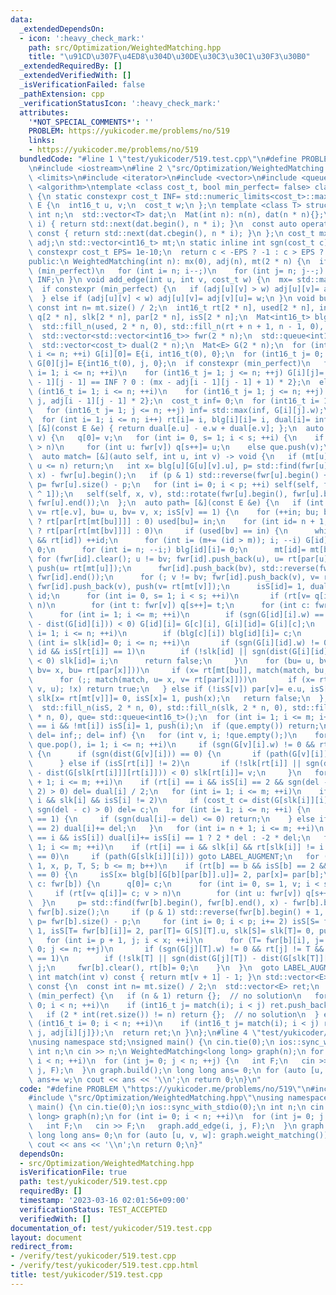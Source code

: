 ```yaml
---
data:
  _extendedDependsOn:
  - icon: ':heavy_check_mark:'
    path: src/Optimization/WeightedMatching.hpp
    title: "\u91CD\u307F\u4ED8\u304D\u30DE\u30C3\u30C1\u30F3\u30B0"
  _extendedRequiredBy: []
  _extendedVerifiedWith: []
  _isVerificationFailed: false
  _pathExtension: cpp
  _verificationStatusIcon: ':heavy_check_mark:'
  attributes:
    '*NOT_SPECIAL_COMMENTS*': ''
    PROBLEM: https://yukicoder.me/problems/no/519
    links:
    - https://yukicoder.me/problems/no/519
  bundledCode: "#line 1 \"test/yukicoder/519.test.cpp\"\n#define PROBLEM \"https://yukicoder.me/problems/no/519\"\
    \n#include <iostream>\n#line 2 \"src/Optimization/WeightedMatching.hpp\"\n#include\
    \ <limits>\n#include <iterator>\n#include <vector>\n#include <queue>\n#include\
    \ <algorithm>\ntemplate <class cost_t, bool min_perfect= false> class WeightedMatching\
    \ {\n static constexpr cost_t INF= std::numeric_limits<cost_t>::max() / 4;\n struct\
    \ E {\n  int16_t u, v;\n  cost_t w;\n };\n template <class T> struct Mat {\n \
    \ int n;\n  std::vector<T> dat;\n  Mat(int n): n(n), dat(n * n){};\n  auto operator[](int\
    \ i) { return std::next(dat.begin(), n * i); }\n  const auto operator[](int i)\
    \ const { return std::next(dat.cbegin(), n * i); }\n };\n cost_t mx;\n Mat<cost_t>\
    \ adj;\n std::vector<int16_t> mt;\n static inline int sgn(cost_t c) {\n  static\
    \ constexpr cost_t EPS= 1e-10;\n  return c < -EPS ? -1 : c > EPS ? 1 : 0;\n }\n\
    public:\n WeightedMatching(int n): mx(0), adj(n), mt(2 * n) {\n  if constexpr\
    \ (min_perfect)\n   for (int i= n; i--;)\n    for (int j= n; j--;) adj[i][j]=\
    \ INF;\n }\n void add_edge(int u, int v, cost_t w) {\n  mx= std::max(mx, w);\n\
    \  if constexpr (min_perfect) {\n   if (adj[u][v] > w) adj[u][v]= adj[v][u]= w;\n\
    \  } else if (adj[u][v] < w) adj[u][v]= adj[v][u]= w;\n }\n void build() {\n \
    \ const int n= mt.size() / 2;\n  int16_t rt[2 * n], used[2 * n], in= 0, m= n,\
    \ q[2 * n], slk[2 * n], par[2 * n], isS[2 * n];\n  Mat<int16_t> blg(2 * n);\n\
    \  std::fill_n(used, 2 * n, 0), std::fill_n(rt + n + 1, n - 1, 0), rt[0]= 0;\n\
    \  std::vector<std::vector<int16_t>> fwr(2 * n);\n  std::queue<int16_t> que;\n\
    \  std::vector<cost_t> dual(2 * n);\n  Mat<E> G(2 * n);\n  for (int16_t i= 0;\
    \ i <= n; ++i) G[i][0]= E{i, int16_t(0), 0};\n  for (int16_t j= 0; j <= n; ++j)\
    \ G[0][j]= E{int16_t(0), j, 0};\n  if constexpr (min_perfect)\n   for (int16_t\
    \ i= 1; i <= n; ++i)\n    for (int16_t j= 1; j <= n; ++j) G[i][j]= E{i, j, adj[i\
    \ - 1][j - 1] == INF ? 0 : (mx - adj[i - 1][j - 1] + 1) * 2};\n  else\n   for\
    \ (int16_t i= 1; i <= n; ++i)\n    for (int16_t j= 1; j <= n; ++j) G[i][j]= E{i,\
    \ j, adj[i - 1][j - 1] * 2};\n  cost_t inf= 0;\n  for (int16_t i= 1; i <= n; ++i)\n\
    \   for (int16_t j= 1; j <= n; ++j) inf= std::max(inf, G[i][j].w);\n  inf+= 1;\n\
    \  for (int i= 1; i <= n; i++) rt[i]= i, blg[i][i]= i, dual[i]= inf;\n  auto dist=\
    \ [&](const E &e) { return dual[e.u] - e.w + dual[e.v]; };\n  auto push= [&](int\
    \ v) {\n   q[0]= v;\n   for (int i= 0, s= 1; i < s; ++i) {\n    if (v= q[i]; v\
    \ > n)\n     for (int u: fwr[v]) q[s++]= u;\n    else que.push(v);\n   }\n  };\n\
    \  auto match= [&](auto self, int u, int v) -> void {\n   if (mt[u]= G[u][v].v;\
    \ u <= n) return;\n   int x= blg[u][G[u][v].u], p= std::find(fwr[u].begin(), fwr[u].end(),\
    \ x) - fwr[u].begin();\n   if (p & 1) std::reverse(fwr[u].begin() + 1, fwr[u].end()),\
    \ p= fwr[u].size() - p;\n   for (int i= 0; i < p; ++i) self(self, fwr[u][i], fwr[u][i\
    \ ^ 1]);\n   self(self, x, v), std::rotate(fwr[u].begin(), fwr[u].begin() + p,\
    \ fwr[u].end());\n  };\n  auto path= [&](const E &e) {\n   if (int u= rt[e.u],\
    \ v= rt[e.v], bu= u, bv= v, x; isS[v] == 1) {\n    for (++in; bu; bu= rt[mt[bu]]\
    \ ? rt[par[rt[mt[bu]]]] : 0) used[bu]= in;\n    for (int id= n + 1; bv; bv= rt[mt[bv]]\
    \ ? rt[par[rt[mt[bv]]]] : 0)\n     if (used[bv] == in) {\n      while (id <= m\
    \ && rt[id]) ++id;\n      for (int i= (m+= (id > m)); i; --i) G[id][i].w= G[i][id].w=\
    \ 0;\n      for (int i= n; --i;) blg[id][i]= 0;\n      mt[id]= mt[bv];\n     \
    \ for (fwr[id].clear(); u != bv; fwr[id].push_back(u), u= rt[par[u]]) fwr[id].push_back(u),\
    \ push(u= rt[mt[u]]);\n      fwr[id].push_back(bv), std::reverse(fwr[id].begin(),\
    \ fwr[id].end());\n      for (; v != bv; fwr[id].push_back(v), v= rt[par[v]])\
    \ fwr[id].push_back(v), push(v= rt[mt[v]]);\n      isS[id]= 1, dual[id]= 0, q[0]=\
    \ id;\n      for (int i= 0, s= 1; i < s; ++i)\n       if (rt[v= q[i]]= id; v >\
    \ n)\n        for (int t: fwr[v]) q[s++]= t;\n      for (int c: fwr[id]) {\n \
    \      for (int i= 1; i <= m; ++i)\n        if (sgn(G[id][i].w) == 0 || sgn(dist(G[c][i])\
    \ - dist(G[id][i])) < 0) G[id][i]= G[c][i], G[i][id]= G[i][c];\n       for (int\
    \ i= 1; i <= n; ++i)\n        if (blg[c][i]) blg[id][i]= c;\n      }\n      for\
    \ (int i= slk[id]= 0; i <= n; ++i)\n       if (sgn(G[i][id].w) != 0 && rt[i] !=\
    \ id && isS[rt[i]] == 1)\n        if (!slk[id] || sgn(dist(G[i][id]) - dist(G[slk[id]][id]))\
    \ < 0) slk[id]= i;\n      return false;\n     }\n    for (bu= u, bv= v;; match(match,\
    \ bv= x, bu= rt[par[x]]))\n     if (x= rt[mt[bu]], match(match, bu, bv); !x)\n\
    \      for (;; match(match, u= x, v= rt[par[x]]))\n       if (x= rt[mt[v]], match(match,\
    \ v, u); !x) return true;\n   } else if (!isS[v]) par[v]= e.u, isS[v]= 2, slk[v]=\
    \ slk[x= rt[mt[v]]]= 0, isS[x]= 1, push(x);\n   return false;\n  };\n LABEL_AUGMENT:\n\
    \  std::fill_n(isS, 2 * n, 0), std::fill_n(slk, 2 * n, 0), std::fill_n(par, 2\
    \ * n, 0), que= std::queue<int16_t>();\n  for (int i= 1; i <= m; i++)\n   if (rt[i]\
    \ == i && !mt[i]) isS[i]= 1, push(i);\n  if (que.empty()) return;\n  for (cost_t\
    \ del= inf;; del= inf) {\n   for (int v, i; !que.empty();)\n    for (v= que.front(),\
    \ que.pop(), i= 1; i <= n; ++i)\n     if (sgn(G[v][i].w) != 0 && rt[i] != rt[v])\
    \ {\n      if (sgn(dist(G[v][i])) == 0) {\n       if (path(G[v][i])) goto LABEL_AUGMENT;\n\
    \      } else if (isS[rt[i]] != 2)\n       if (!slk[rt[i]] || sgn(dist(G[v][rt[i]])\
    \ - dist(G[slk[rt[i]]][rt[i]])) < 0) slk[rt[i]]= v;\n     }\n   for (int i= n\
    \ + 1; i <= m; ++i)\n    if (rt[i] == i && isS[i] == 2 && sgn(del - dual[i] /\
    \ 2) > 0) del= dual[i] / 2;\n   for (int i= 1; i <= m; ++i)\n    if (rt[i] ==\
    \ i && slk[i] && isS[i] != 2)\n     if (cost_t c= dist(G[slk[i]][i]) / (1 + isS[i]);\
    \ sgn(del - c) > 0) del= c;\n   for (int i= 1; i <= n; ++i) {\n    if (isS[rt[i]]\
    \ == 1) {\n     if (sgn(dual[i]-= del) <= 0) return;\n    } else if (isS[rt[i]]\
    \ == 2) dual[i]+= del;\n   }\n   for (int i= n + 1; i <= m; ++i)\n    if (rt[i]\
    \ == i && isS[i]) dual[i]+= isS[i] == 1 ? 2 * del : -2 * del;\n   for (int i=\
    \ 1; i <= m; ++i)\n    if (rt[i] == i && slk[i] && rt[slk[i]] != i && sgn(dist(G[slk[i]][i]))\
    \ == 0)\n     if (path(G[slk[i]][i])) goto LABEL_AUGMENT;\n   for (int b= n +\
    \ 1, x, p, T, S; b <= m; b++)\n    if (rt[b] == b && isS[b] == 2 && sgn(dual[b])\
    \ == 0) {\n     isS[x= blg[b][G[b][par[b]].u]]= 2, par[x]= par[b];\n     for (int\
    \ c: fwr[b]) {\n      q[0]= c;\n      for (int i= 0, s= 1, v; i < s; ++i)\n  \
    \     if (rt[v= q[i]]= c; v > n)\n        for (int u: fwr[v]) q[s++]= u;\n   \
    \  }\n     p= std::find(fwr[b].begin(), fwr[b].end(), x) - fwr[b].begin(), x=\
    \ fwr[b].size();\n     if (p & 1) std::reverse(fwr[b].begin() + 1, fwr[b].end()),\
    \ p= fwr[b].size() - p;\n     for (int i= 0; i < p; i+= 2) isS[S= fwr[b][i + 1]]=\
    \ 1, isS[T= fwr[b][i]]= 2, par[T]= G[S][T].u, slk[S]= slk[T]= 0, push(S);\n  \
    \   for (int i= p + 1, j; i < x; ++i)\n      for (T= fwr[b][i], j= isS[T]= slk[T]=\
    \ 0; j <= n; ++j)\n       if (sgn(G[j][T].w) != 0 && rt[j] != T && isS[rt[j]]\
    \ == 1)\n        if (!slk[T] || sgn(dist(G[j][T]) - dist(G[slk[T]][T])) < 0) slk[T]=\
    \ j;\n     fwr[b].clear(), rt[b]= 0;\n    }\n  }\n  goto LABEL_AUGMENT;\n }\n\
    \ int match(int v) const { return mt[v + 1] - 1; }\n std::vector<E> weight_matching()\
    \ const {\n  const int n= mt.size() / 2;\n  std::vector<E> ret;\n  if constexpr\
    \ (min_perfect) {\n   if (n & 1) return {};  // no solution\n   for (int16_t i=\
    \ 0; i < n; ++i)\n    if (int16_t j= match(i); i < j) ret.push_back(E{i, j, adj[i][j]});\n\
    \   if (2 * int(ret.size()) != n) return {};  // no solution\n  } else\n   for\
    \ (int16_t i= 0; i < n; ++i)\n    if (int16_t j= match(i); i < j) ret.push_back(E{i,\
    \ j, adj[i][j]});\n  return ret;\n }\n};\n#line 4 \"test/yukicoder/519.test.cpp\"\
    \nusing namespace std;\nsigned main() {\n cin.tie(0);\n ios::sync_with_stdio(0);\n\
    \ int n;\n cin >> n;\n WeightedMatching<long long> graph(n);\n for (int i= 0;\
    \ i < n; ++i)\n  for (int j= 0; j < n; ++j) {\n   int F;\n   cin >> F;\n   graph.add_edge(i,\
    \ j, F);\n  }\n graph.build();\n long long ans= 0;\n for (auto [u, v, w]: graph.weight_matching())\
    \ ans+= w;\n cout << ans << '\\n';\n return 0;\n}\n"
  code: "#define PROBLEM \"https://yukicoder.me/problems/no/519\"\n#include <iostream>\n\
    #include \"src/Optimization/WeightedMatching.hpp\"\nusing namespace std;\nsigned\
    \ main() {\n cin.tie(0);\n ios::sync_with_stdio(0);\n int n;\n cin >> n;\n WeightedMatching<long\
    \ long> graph(n);\n for (int i= 0; i < n; ++i)\n  for (int j= 0; j < n; ++j) {\n\
    \   int F;\n   cin >> F;\n   graph.add_edge(i, j, F);\n  }\n graph.build();\n\
    \ long long ans= 0;\n for (auto [u, v, w]: graph.weight_matching()) ans+= w;\n\
    \ cout << ans << '\\n';\n return 0;\n}"
  dependsOn:
  - src/Optimization/WeightedMatching.hpp
  isVerificationFile: true
  path: test/yukicoder/519.test.cpp
  requiredBy: []
  timestamp: '2023-03-16 02:01:56+09:00'
  verificationStatus: TEST_ACCEPTED
  verifiedWith: []
documentation_of: test/yukicoder/519.test.cpp
layout: document
redirect_from:
- /verify/test/yukicoder/519.test.cpp
- /verify/test/yukicoder/519.test.cpp.html
title: test/yukicoder/519.test.cpp
---
```

